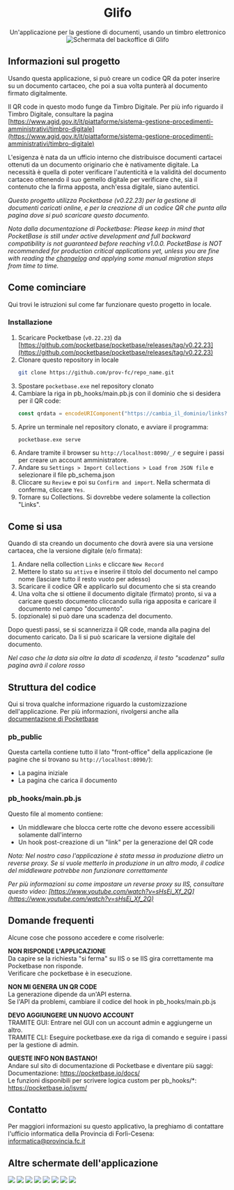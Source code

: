 
<h1 align="center">Glifo</h1>

<p align="center">
    Un'applicazione per la gestione di documenti, usando un timbro elettronico
   <img src="screenshots/back-office.png" alt="Schermata del backoffice di Glifo" />
</p>

<!-- ABOUT THE PROJECT -->
## Informazioni sul progetto

Usando questa applicazione, si può creare un codice QR da poter inserire su un documento cartaceo, che poi a sua volta punterà al documento firmato digitalmente.

Il QR code in questo modo funge da Timbro Digitale. Per più info riguardo il Timbro Digitale, consultare la pagina [https://www.agid.gov.it/it/piattaforme/sistema-gestione-procedimenti-amministrativi/timbro-digitale](https://www.agid.gov.it/it/piattaforme/sistema-gestione-procedimenti-amministrativi/timbro-digitale)

L'esigenza è nata da un ufficio interno che distribuisce documenti cartacei ottenuti da un documento originario che è nativamente digitale. La necessità è quella di poter verificare l'autenticità e la validità del documento cartaceo ottenendo il suo gemello digitale per verificare che, sia il contenuto che la firma apposta, anch'essa digitale, siano autentici.

_Questo progetto utilizza Pocketbase (v0.22.23) per la gestione di documenti caricati online, e per la creazione di un codice QR che punta alla pagina dove si può scaricare questo documento._

_Nota dalla documentazione di Pocketbase: Please keep in mind that PocketBase is still under active development and full backward compatibility is not guaranteed before reaching v1.0.0. PocketBase is NOT recommended for production critical applications yet, unless you are fine with reading the [changelog](https://github.com/pocketbase/pocketbase/blob/master/CHANGELOG.md) and applying some manual migration steps from time to time._

## Come cominciare

Qui trovi le istruzioni sul come far funzionare questo progetto in locale.

### Installazione

1. Scaricare Pocketbase (`v0.22.23`) da [https://github.com/pocketbase/pocketbase/releases/tag/v0.22.23](https://github.com/pocketbase/pocketbase/releases/tag/v0.22.23)
2. Clonare questo repository in locale
   ```sh
   git clone https://github.com/prov-fc/repo_name.git
   ```
3. Spostare `pocketbase.exe` nel repository clonato
4. Cambiare la riga in pb_hooks/main.pb.js con il dominio che si desidera per il QR code:
   ```js
   const qrdata = encodeURIComponent("https://cambia_il_dominio/links?id=" + e.record.id);
   ```
5. Aprire un terminale nel repository clonato, e avviare il programma:
   ```sh
   pocketbase.exe serve
   ```
6. Andare tramite il browser su `http://localhost:8090/_/` e seguire i passi per creare un account amministratore.
7. Andare su `Settings > Import Collections > Load from JSON file` e selezionare il file pb_schema.json
8. Cliccare su `Review` e poi su `Confirm and import`. Nella schermata di conferma, cliccare `Yes`.
9. Tornare su Collections. Si dovrebbe vedere solamente la collection "Links".


## Come si usa

Quando di sta creando un documento che dovrà avere sia una versione cartacea, che la versione digitale (e/o firmata):

1. Andare nella collection `Links` e cliccare `New Record`
2. Mettere lo stato su `attivo` e inserire il titolo del documento nel campo nome (lasciare tutto il resto vuoto per adesso)
3. Scaricare il codice QR e applicarlo sul documento che si sta creando
4. Una volta che si ottiene il documento digitale (firmato) pronto, si va a caricare questo documento cliccando sulla riga apposita e caricare il documento nel campo "documento".
5. (opzionale) si può dare una scadenza del documento.

Dopo questi passi, se si scannerizza il QR code, manda alla pagina del documento caricato. Da li si può scaricare la versione digitale del documento.

_Nel caso che la data sia oltre la data di scadenza, il testo "scadenza" sulla pagina avrà il colore rosso_

## Struttura del codice

Qui si trova qualche informazione riguardo la customizzazione dell'applicazione. Per più informazioni, rivolgersi anche alla [documentazione di Pocketbase](https://pocketbase.io/docs/)

### pb_public

Questa cartella contiene tutto il lato "front-office" della applicazione (le pagine che si trovano su `http://localhost:8090/`):
* La pagina iniziale
* La pagina che carica il documento

### pb_hooks/main.pb.js

Questo file al momento contiene:
* Un middleware che blocca certe rotte che devono essere accessibili solamente dall'interno
* Un hook post-creazione di un "link" per la generazione del QR code

_Nota: Nel nostro caso l'applicazione è stata messa in produzione dietro un reverse proxy. Se si vuole metterlo in produzione in un altro modo, il codice del middleware potrebbe non funzionare correttamente_

_Per più informazioni su come impostare un reverse proxy su IIS, consultare questo video: [https://www.youtube.com/watch?v=sHsEj_Xf_2Q](https://www.youtube.com/watch?v=sHsEj_Xf_2Q)_


## Domande frequenti

Alcune cose che possono accedere e come risolverle:

**NON RISPONDE L'APPLICAZIONE**<br>
Da capire se la richiesta "si ferma" su IIS o se IIS gira correttamente ma Pocketbase non risponde.<br>
Verificare che pocketbase è in esecuzione.

**NON MI GENERA UN QR CODE**<br>
La generazione dipende da un'API esterna.<br>
Se l'API da problemi, cambiare il codice del hook in pb_hooks/main.pb.js<br>

**DEVO AGGIUNGERE UN NUOVO ACCOUNT**<br>
TRAMITE GUI: Entrare nel GUI con un account admin e aggiungerne un altro.<br>
TRAMITE CLI: Eseguire pocketbase.exe da riga di comando e seguire i passi per la gestione di admin.<br>
	
**QUESTE INFO NON BASTANO!**<br>
Andare sul sito di documentazione di Pocketbase e diventare più saggi:<br>
Documentazione: https://pocketbase.io/docs/<br>
Le funzioni disponibili per scrivere logica custom per pb_hooks/*: https://pocketbase.io/jsvm/<br>

## Contatto

Per maggiori informazioni su questo applicativo, la preghiamo di contattare l'ufficio informatica della Provincia di Forlì-Cesena: [informatica@provincia.fc.it](mailto:informatica@provincia.fc.it)

## Altre schermate dell'applicazione

<img src="screenshots/back-office.png">
<img src="screenshots/back-office-edit.png">
<img src="screenshots/front-office.png">
<img src="screenshots/front-office-mobile.png">
<img src="screenshots/front-office-home.png">
<img src="screenshots/front-office-non-trovato.png">
<img src="screenshots/front-office-revocato.png">
<img src="screenshots/screenshot.gif">